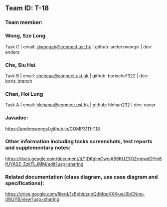 ## Team ID: T-18

### Team member:
### Wong, Sze Long 
Task C | email: slwongah@connect.ust.hk | github: anderswongsl | dev: anders

### Che, Siu Hei 
Task B | email: shcheaa@connect.ust.hk | github: borische1322 | dev: boris_branch

### Chan, Hoi Lung 
Task A | email: hlchanat@connect.ust.hk | github: hlchan232 | dev: oscar

### Javadoc:
https://anderswongsl.github.io/COMP3111-T18 

### Other information including tasks screenshots, test reports and supplementary notes:
https://docs.google.com/document/d/1lDKglmCwojA96KUZ3OZrmjwdDYm8fUYASE-ZzkTLJMM/edit?usp=sharing

### Related documentation (class diagram, use case diagram and specifications):
https://drive.google.com/file/d/1sBphidzqoQdMqoKXXkwJ9bCNng-dWJYB/view?usp=sharing
